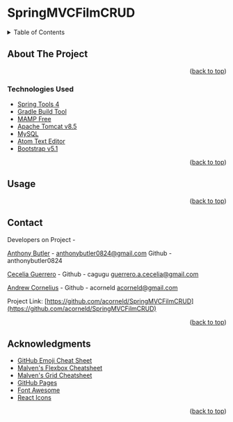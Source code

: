 # SpringMVCFilmCRUD

<!-- PROJECT LOGO -->



<!-- TABLE OF CONTENTS -->
<details>
  <summary>Table of Contents</summary>
  <ol>
    <li>
      <a href="#about-the-project">About The Project</a>
      <ul>
        <li><a href="#technologies-used">Technologies Used</a></li>
      </ul>
    </li>
  <ul>
    <li><a href="#usage">Usage</a></li>
  </ul>  
  <ul>
    <li><a href="#contact">Contact</a></li>
  </ul>

  <ul>
    <li><a href="#acknowledgments">Acknowledgments</a></li>
    </ul>
  </ol>
</details>



<!-- ABOUT THE PROJECT -->
## About The Project

<!--[![Product Name Screen Shot][product-screenshot]](https://example.com) -->






<p align="right">(<a href="#top">back to top</a>)</p>



### Technologies Used



* [Spring Tools 4](https://spring.io/tools)
* [Gradle Build Tool](https://gradle.org/install/)
* [MAMP Free](https://www.mamp.info/en/mac/)
* [Apache Tomcat v8.5](https://tomcat.apache.org/)
* [MySQL](https://www.mysql.com/)
* [Atom Text Editor](https://atom.io/)
* [Bootstrap v5.1](https://getbootstrap.com)


<p align="right">(<a href="#top">back to top</a>)</p>




## Usage



<p align="right">(<a href="#top">back to top</a>)</p>





## Contact

Developers on Project -

[Anthony Butler](http://www.linkedin.com/in/anthony-tyler-butler) - anthonybutler0824@gmail.com
Github - anthonybutler0824

[Cecelia Guerrero](https://www.linkedin.com/in/cecelia-guerrero/) -
Github - cagugu
guerrero.a.cecelia@gmail.com

[Andrew Cornelius](https://www.linkedin.com/in/andrew-cornelius-584b151a9) -
Github - acorneld
acorneld@gmail.com

Project Link: [https://github.com/acorneld/SpringMVCFilmCRUD](https://github.com/acorneld/SpringMVCFilmCRUD)

<p align="right">(<a href="#top">back to top</a>)</p>



<!-- ACKNOWLEDGMENTS -->
## Acknowledgments




* [GitHub Emoji Cheat Sheet](https://www.webpagefx.com/tools/emoji-cheat-sheet)
* [Malven's Flexbox Cheatsheet](https://flexbox.malven.co/)
* [Malven's Grid Cheatsheet](https://grid.malven.co/)
* [GitHub Pages](https://pages.github.com)
* [Font Awesome](https://fontawesome.com)
* [React Icons](https://react-icons.github.io/react-icons/search)

<p align="right">(<a href="#top">back to top</a>)</p>
